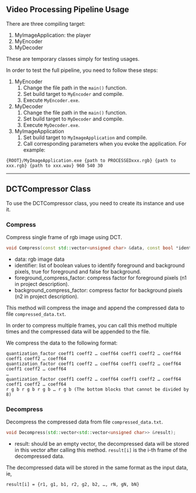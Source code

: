 ## Video Processing Pipeline Usage

There are three compiling target:
1. MyImageApplication: the player
2. MyEncoder
3. MyDecoder

These are temporary classes simply for testing usages.

In order to test the full pipeline, you need to follow these steps:

1. MyEncoder
   1. Change the file path in the `main()` function.
   2. Set build target to `MyEncoder` and compile.
   3. Execute `MyEncoder.exe`.
2. MyDecoder
    1. Change the file path in the `main()` function.
    2. Set build target to `MyDecoder` and compile.
    3. Execute `MyDecoder.exe`.
3. MyImageApplication
   1. Set build target to `MyImageApplication` and compile.
   2. Call corresponding parameters when you evoke the application. For example:

```
{ROOT}/MyImageApplication.exe {path to PROCESSEDxxx.rgb} {path to xxx.rgb} {path to xxx.wav} 960 540 30
```

---
## DCTCompressor Class

To use the DCTCompressor class, you need to create its instance and use it.

### Compress

Compress single frame of rgb image using DCT. 

``` cpp
void Compress(const std::vector<unsigned char> &data, const bool *identifier, int foreground_compress_factor, int background_compress_factor)
```

- data: rgb image data
- identifier: list of boolean values to identify foreground and background pixels, true for foreground and false for background.
- foreground_compress_factor: compress factor for foreground pixels (n1 in project description).
- background_compress_factor: compress factor for background pixels (n2 in project description).

This method will compress the image and append the compressed data to file ```compressed_data.txt```.

In order to compress multiple frames, you can call this method multiple times and the compressed data will be appended to the file.

We compress the data to the following format:
```
quantization_factor coeff1 coeff2 … coeff64 coeff1 coeff2 … coeff64 coeff1 coeff2 … coeff64
quantization_factor coeff1 coeff2 … coeff64 coeff1 coeff2 … coeff64 coeff1 coeff2 … coeff64
…
quantization_factor coeff1 coeff2 … coeff64 coeff1 coeff2 … coeff64 coeff1 coeff2 … coeff64
r g b r g b r g b … r g b (The bottom blocks that cannot be divided by 8)
```

### Decompress

Decompress the compressed data from file ```compressed_data.txt```.

``` cpp
void Decompress(std::vector<std::vector<unsigned char>> &result);
```

- result: should be an empty vector, the decompressed data will be stored in this vector after calling this method. ```result[i]``` is the i-th frame of the decompressed data.

The decompressed data will be stored in the same format as the input data, ie, 
```aiignore
result[i] = {r1, g1, b1, r2, g2, b2, …, rN, gN, bN}
```


